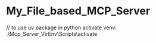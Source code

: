# My_File_based_MCP_Server

// to use uv package in python activate venv:  .\Mcp_Server_VirEnv\Scripts\activate